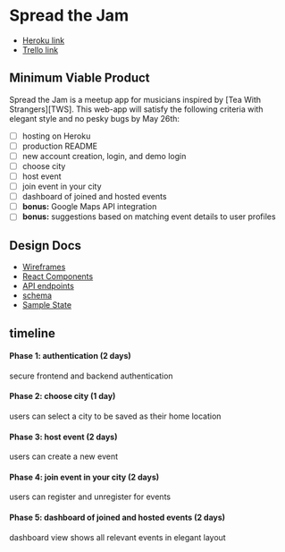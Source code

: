 
# Spread the Jam

- [Heroku link][heroku]
- [Trello link][trello]

[heroku]: http://www.spreadthejam.herokuapp.com

[trello]: https://trello.com/b/xQCkFqh5/spread-the-jam

## Minimum Viable Product
Spread the Jam is a meetup app for musicians inspired by [Tea With Strangers][TWS]. This web-app will satisfy the following criteria with elegant style and no pesky bugs by May 26th:
- [ ] hosting on Heroku
- [ ] production README
- [ ] new account creation, login, and demo login
- [ ] choose city
- [ ] host event
- [ ] join event in your city
- [ ] dashboard of joined and hosted events
- [ ] **bonus:** Google Maps API integration
- [ ] **bonus:** suggestions based on matching event details to user profiles

## Design Docs
- [Wireframes][wireframes]
- [React Components][components]
- [API endpoints][api-endpoints]
- [schema][schema]
- [Sample State][sample-state]

[wireframes]: docs/wireframes
[components]: docs/component-hierarchy.md
[api-endpoints]: docs/api-endpoints.md
[schema]: docs/schema.md
[sample-state]: docs/sample-state.md

## timeline

#### Phase 1: authentication (2 days)
secure frontend and backend authentication
#### Phase 2: choose city (1 day)
users can select a city to be saved as their home location
#### Phase 3: host event (2 days)
users can create a new event
#### Phase 4: join event in your city (2 days)
users can register and unregister for events
#### Phase 5: dashboard of joined and hosted events (2 days)
dashboard view shows all relevant events in elegant layout
